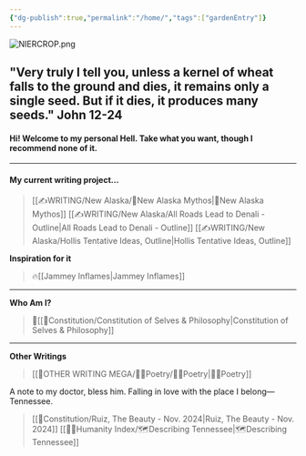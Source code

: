 ```yaml
---
{"dg-publish":true,"permalink":"/home/","tags":["gardenEntry"]}
---
```


![NIERCROP.png](/img/user/Z-Images/NIERCROP.png)
## "Very truly I tell you, unless a kernel of wheat falls to the ground and dies, it remains only a single seed. But if it dies, it produces many seeds." John 12-24

#### Hi! Welcome to my personal Hell. Take what you want, though I recommend none of it.
- - - 

#### My current writing project…
>[[✍WRITING/New Alaska/🔗New Alaska Mythos\|🔗New Alaska Mythos]]
>	[[✍WRITING/New Alaska/All Roads Lead to Denali - Outline\|All Roads Lead to Denali - Outline]]
>	[[✍WRITING/New Alaska/Hollis Tentative Ideas, Outline\|Hollis Tentative Ideas, Outline]]

**Inspiration for it**
>🔥[[Jammey Inflames\|Jammey Inflames]]
- - -

**Who Am I?**
>📜[[📃Constitution/Constitution of Selves & Philosophy\|Constitution of Selves & Philosophy]]
- - -

**Other Writings**
>[[👼OTHER WRITING MEGA/👩‍🎤Poetry/👩‍🎤Poetry\|👩‍🎤Poetry]]

A note to my doctor, bless him. Falling in love with the place I belong—Tennessee. 
>[[📃Constitution/Ruiz, The Beauty - Nov. 2024\|Ruiz, The Beauty - Nov. 2024]]
>[[🤸‍♀️Humanity Index/🗺️Describing Tennessee\|🗺️Describing Tennessee]]

